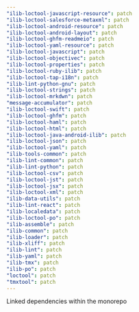 ```yaml
---
"ilib-loctool-javascript-resource": patch
"ilib-loctool-salesforce-metaxml": patch
"ilib-loctool-android-resource": patch
"ilib-loctool-android-layout": patch
"ilib-loctool-ghfm-readmeio": patch
"ilib-loctool-yaml-resource": patch
"ilib-loctool-javascript": patch
"ilib-loctool-objectivec": patch
"ilib-loctool-properties": patch
"ilib-loctool-ruby-ilib": patch
"ilib-loctool-tap-i18n": patch
"ilib-lint-python-gnu": patch
"ilib-loctool-strings": patch
"ilib-loctool-mrkdwn": patch
"message-accumulator": patch
"ilib-loctool-swift": patch
"ilib-loctool-ghfm": patch
"ilib-loctool-haml": patch
"ilib-loctool-html": patch
"ilib-loctool-java-android-ilib": patch
"ilib-loctool-json": patch
"ilib-loctool-yaml": patch
"ilib-tools-common": patch
"ilib-lint-common": patch
"ilib-lint-python": patch
"ilib-loctool-csv": patch
"ilib-loctool-jst": patch
"ilib-loctool-jsx": patch
"ilib-loctool-xml": patch
"ilib-data-utils": patch
"ilib-lint-react": patch
"ilib-localedata": patch
"ilib-loctool-po": patch
"ilib-assemble": patch
"ilib-common": patch
"ilib-loader": patch
"ilib-xliff": patch
"ilib-lint": patch
"ilib-yaml": patch
"ilib-tmx": patch
"ilib-po": patch
"loctool": patch
"tmxtool": patch
---
```


Linked dependencies within the monorepo
